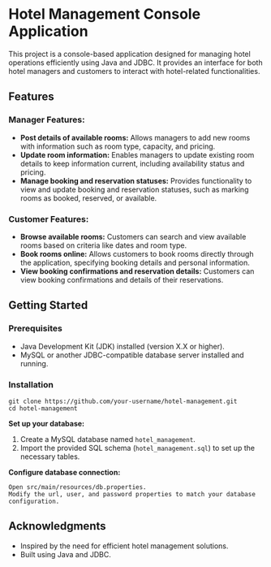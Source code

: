 <!DOCTYPE html>
<html lang="en">
<head>
    <meta charset="UTF-8">
    <meta name="viewport" content="width=device-width, initial-scale=1.0">
    <title>Hotel Management Console Application</title>
</head>
<body>
    <div class="container">
        <h1>Hotel Management Console Application</h1>
        <p>This project is a console-based application designed for managing hotel operations efficiently using Java and JDBC. It provides an interface for both hotel managers and customers to interact with hotel-related functionalities.</p>
        <h2>Features</h2>
        <h3>Manager Features:</h3>
        <ul>
            <li><strong>Post details of available rooms:</strong> Allows managers to add new rooms with information such as room type, capacity, and pricing.</li>
            <li><strong>Update room information:</strong> Enables managers to update existing room details to keep information current, including availability status and pricing.</li>
            <li><strong>Manage booking and reservation statuses:</strong> Provides functionality to view and update booking and reservation statuses, such as marking rooms as booked, reserved, or available.</li>
        </ul>
        <h3>Customer Features:</h3>
        <ul>
            <li><strong>Browse available rooms:</strong> Customers can search and view available rooms based on criteria like dates and room type.</li>
            <li><strong>Book rooms online:</strong> Allows customers to book rooms directly through the application, specifying booking details and personal information.</li>
            <li><strong>View booking confirmations and reservation details:</strong> Customers can view booking confirmations and details of their reservations.</li>
        </ul>
        <h2>Getting Started</h2>
        <h3>Prerequisites</h3>
        <ul>
            <li>Java Development Kit (JDK) installed (version X.X or higher).</li>
            <li>MySQL or another JDBC-compatible database server installed and running.</li>
        </ul>
        <h3>Installation</h3>
        <pre><code>git clone https://github.com/your-username/hotel-management.git
cd hotel-management</code></pre>
        <p><strong>Set up your database:</strong></p>
        <ol>
            <li>Create a MySQL database named <code>hotel_management</code>.</li>
            <li>Import the provided SQL schema (<code>hotel_management.sql</code>) to set up the necessary tables.</li>
        </ol>
        <p><strong>Configure database connection:</strong></p>
        <pre><code>Open src/main/resources/db.properties.
Modify the url, user, and password properties to match your database configuration.</code></pre>
        <h2>Acknowledgments</h2>
        <ul>
            <li>Inspired by the need for efficient hotel management solutions.</li>
            <li>Built using Java and JDBC.</li>
        </ul>
    </div>
</body>
</html>
